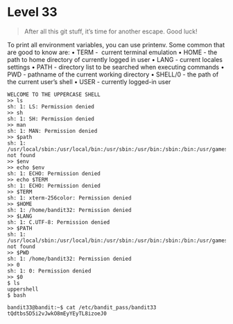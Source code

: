 # Level 33
> After all this git stuff, it’s time for another escape. Good luck!

To print all environment variables, you can use printenv.
Some common that are good to know are:
• TERM -  current terminal emulation
• HOME - the path to home directory of currently logged in user
• LANG - current locales settings
• PATH - directory list to be searched when executing commands
• PWD - pathname of the current working directory
• SHELL/0 - the path of the current user’s shell
• USER - currently logged-in user

```shell
WELCOME TO THE UPPERCASE SHELL
>> ls
sh: 1: LS: Permission denied
>> sh
sh: 1: SH: Permission denied
>> man
sh: 1: MAN: Permission denied
>> $path
sh: 1: /usr/local/sbin:/usr/local/bin:/usr/sbin:/usr/bin:/sbin:/bin:/usr/games:/usr/local/games:/snap/bin: not found
>> $env
>> echo $env
sh: 1: ECHO: Permission denied
>> echo $TERM
sh: 1: ECHO: Permission denied
>> $TERM
sh: 1: xterm-256color: Permission denied
>> $HOME
sh: 1: /home/bandit32: Permission denied
>> $LANG
sh: 1: C.UTF-8: Permission denied
>> $PATH
sh: 1: /usr/local/sbin:/usr/local/bin:/usr/sbin:/usr/bin:/sbin:/bin:/usr/games:/usr/local/games:/snap/bin: not found
>> $PWD
sh: 1: /home/bandit32: Permission denied
>> 0
sh: 1: 0: Permission denied
>> $0
$ ls
uppershell
$ bash

bandit33@bandit:~$ cat /etc/bandit_pass/bandit33
tQdtbs5D5i2vJwkO8mEyYEyTL8izoeJ0
```

